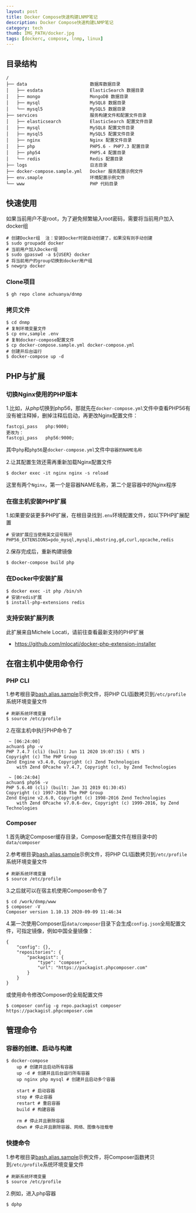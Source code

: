 ```yaml
---
layout: post
title: Docker Compose快速构建LNMP笔记
description: Docker Compose快速构建LNMP笔记
category: tech
thumb: IMG_PATH/docker.jpg
tags: [dockerc, compose, lnmp, linux]
---
```


## 目录结构

```shell
/
├── data                        数据库数据目录
│   ├── esdata                  ElasticSearch 数据目录
│   ├── mongo                   MongoDB 数据目录
│   ├── mysql                   MySQL8 数据目录
│   └── mysql5                  MySQL5 数据目录
├── services                    服务构建文件和配置文件目录
│   ├── elasticsearch           ElasticSearch 配置文件目录
│   ├── mysql                   MySQL8 配置文件目录
│   ├── mysql5                  MySQL5 配置文件目录
│   ├── nginx                   Nginx 配置文件目录
│   ├── php                     PHP5.6 - PHP7.3 配置目录
│   ├── php54                   PHP5.4 配置目录
│   └── redis                   Redis 配置目录
├── logs                        日志目录
├── docker-compose.sample.yml   Docker 服务配置示例文件
├── env.smaple                  环境配置示例文件
└── www                         PHP 代码目录
```

## 快速使用

如果当前用户不是root，为了避免频繁输入root密码，需要将当前用户加入docker组

```shell
# 创建Docker组  注：安装Docker时就自动创建了，如果没有则手动创建
$ sudo groupadd docker
# 当前用户加入Docker组
$ sudo gpasswd -a ${USER} docker
# 将当前用户的group切换到docker用户组
$ newgrp docker
```

### Clone项目

```shell
$ gh repo clone achuanya/dnmp
```

### 拷贝文件

```shell
$ cd dnmp
# 复制环境变量文件
$ cp env,sample .env
# 复制docker-compose配置文件
$ cp docker-compose.sample.yml docker-compose.yml
# 创建并后台运行
$ docker-compose up -d
```

## PHP与扩展

### 切换Nginx使用的PHP版本

1.比如，从php切换到php56，那就先在`docker-compose.yml`文件中查看PHP56有没有被注释掉，删掉注释后启动，再更改Nginx配置文件：

```shell
fastcgi_pass   php:9000;
更改为：
fastcgi_pass   php56:9000;
```

其中`php`和`php56`是`docker-compose.yml`文件中`容器的NAME名称`

2.让其配置生效还需再重新加载Nginx配置文件

```shell
$ docker exec -it nginx nginx -s reload
```

这里有两个`Nginx`，第一个是容器NAME名称，第二个是容器中的Nginx程序

### 在宿主机安装PHP扩展

1.如果要安装更多PHP扩展，在根目录找到`.env`环境配置文件，如以下PHP扩展配置

```shell
# 安装扩展应当使用英文逗号隔开
PHP56_EXTENSIONS=pdo_mysql,mysqli,mbstring,gd,curl,opcache,redis
```

2.保存完成后，重新构建镜像

```shell
$ docker-compose build php
```

### 在Docker中安装扩展

```shell
$ docker exec -it php /bin/sh
# 安装redis扩展
$ install-php-extensions redis
```

### 支持安装扩展列表
此扩展来自Michele Locati，请前往查看最新支持的PHP扩展
- https://github.com/mlocati/docker-php-extension-installer

## 在宿主机中使用命令行
### PHP CLI

1.参考根目录[bash.alias.sample](https://github.com/achuanya/dnmp/blob/master/bash.alias.sample)示例文件，将PHP CLI函数拷贝到`/etc/profile`系统环境变量文件

```shell
# 刷新系统环境变量
$ source /etc/profile
```

2.在宿主机中执行PHP命令了

```shell
 ~ [06:24:00]
achuan$ php -v
PHP 7.4.7 (cli) (built: Jun 11 2020 19:07:15) ( NTS )
Copyright (c) The PHP Group
Zend Engine v3.4.0, Copyright (c) Zend Technologies
    with Zend OPcache v7.4.7, Copyright (c), by Zend Technologies
    
 ~ [06:24:04]
achuan$ php56 -v
PHP 5.6.40 (cli) (built: Jan 31 2019 01:30:45) 
Copyright (c) 1997-2016 The PHP Group
Zend Engine v2.6.0, Copyright (c) 1998-2016 Zend Technologies
    with Zend OPcache v7.0.6-dev, Copyright (c) 1999-2016, by Zend Technologies
```

### Composer

1.首先确定Composer缓存目录，Composer配置文件在根目录中的`data/composer`

2.参考根目录[bash.alias.sample](https://github.com/achuanya/dnmp/blob/master/bash.alias.sample)示例文件，将PHP CLI函数拷贝到`/etc/profile`系统环境变量文件

```shell
# 刷新系统环境变量
$ source /etc/profile
```

3.之后就可以在宿主机使用Composer命令了

```shell
$ cd /work/dnmp/www
$ composer -V
Composer version 1.10.13 2020-09-09 11:46:34
```

4.第一次使用Composer后`data/composer`目录下会生成`config.json`全局配置文件，可指定镜像，例如中国全量镜像：

```shell
{
    "config": {},
    "repositories": {
        "packagist": {
            "type": "composer",
            "url": "https://packagist.phpcomposer.com"
        }
    }
}
```

或使用命令修改Composer的全局配置文件

```shell
$ composer config -g repo.packagist composer https://packagist.phpcomposer.com
```

## 管理命令

### 容器的创建、启动与构建

```shell
$ docker-compose
	up # 创建并且启动所有容器
	up -d # 创建并且后台运行所有容器
	up nginx php mysql # 创建并且启动多个容器
	
	start # 启动容器
	stop # 停止容器
	restart # 重启容器
	build # 构建容器
	
	rm # 停止并且删除容器
	down # 停止并且删除容器、网络、图像与挂载卷
```

### 快捷命令

1.参考根目录[bash.alias.sample](https://github.com/achuanya/dnmp/blob/master/bash.alias.sample)示例文件，将Composer函数拷贝到`/etc/profile`系统环境变量文件

```shell
# 刷新系统环境变量
$ source /etc/profile
```

2.例如，进入php容器

```shell
$ dphp
```